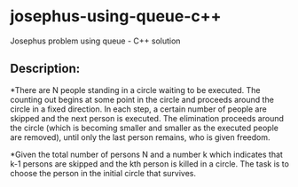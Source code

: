 # josephus-using-queue-c++
Josephus problem using queue - C++ solution

## Description:

*There are N people standing in a circle waiting to be executed. The counting out begins at some point in the circle and proceeds around the circle in a fixed direction. In each step, a certain number of people are skipped and the next person is executed. The elimination proceeds around the circle (which is becoming smaller and smaller as the executed people are removed), until only the last person remains, who is given freedom. 

*Given the total number of persons N and a number k which indicates that k-1 persons are skipped and the kth person is killed in a circle. The task is to choose the person in the initial circle that survives. 

